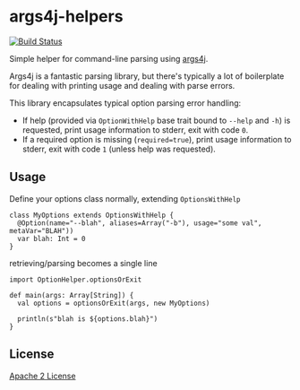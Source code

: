 # args4j-helpers

[![Build Status](https://drone.io/github.com/ogrodnek/args4j-helpers/status.png)](https://drone.io/github.com/ogrodnek/args4j-helpers/latest)

Simple helper for command-line parsing using [args4j](http://args4j.kohsuke.org/).

Args4j is a fantastic parsing library, but there's typically a lot of boilerplate for dealing with printing usage and dealing with parse errors.

This library encapsulates typical option parsing error handling:

* If help (provided via `OptionWithHelp` base trait bound to `--help` and `-h`) is requested, print usage information to stderr, exit with code `0`.
* If a required option is missing (`required=true`), print usage information to stderr, exit with code `1` (unless help was requested).


## Usage

Define your options class normally, extending `OptionsWithHelp`

```
class MyOptions extends OptionsWithHelp {
  @Option(name="--blah", aliases=Array("-b"), usage="some val", metaVar="BLAH"))
  var blah: Int = 0
}
```

retrieving/parsing becomes a single line

```
import OptionHelper.optionsOrExit

def main(args: Array[String]) {
  val options = optionsOrExit(args, new MyOptions)
  
  println(s"blah is ${options.blah}")
}
```

## License

[Apache 2 License](http://www.apache.org/licenses/LICENSE-2.0.html)